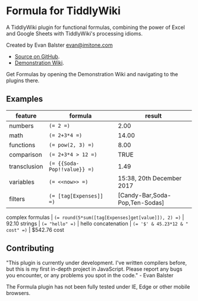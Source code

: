 # Formula for TiddlyWiki

A TiddlyWiki plugin for functional formulas, combining the power of Excel and Google Sheets with TiddlyWiki's processing idioms.

Created by Evan Balster <evan@imitone.com>

* [Source on GitHub](https://github.com/EvanBalster/TiddlyWikiFormula).
* [Demonstration Wiki](https://evanbalster.github.io/TiddlyWikiFormula/).

Get Formulas by opening the Demonstration Wiki and navigating to the plugins there.


## Examples


feature | formula | result
--- | --- | ---
numbers |	`(= 2 =)` |	2.00
math |	`(= 2+3*4 =)` |	14.00
functions	|	`(= pow(2, 3) =)` |	8.00
comparison	|	`(= 2+3*4 > 12 =)` |	TRUE
transclusion	|	`(= {{Soda-Pop!!value}} =)` |	1.49
variables	|	`(= <<now>> =)` |	15:38, 20th December 2017
filters	|	`(= [tag[Expenses]] =)` |	[Candy-Bar,Soda-Pop,Ten-Sodas]
complex
formulas |	`(= round(5*sum([tag[Expenses]get[value]]), 2) =)` |	92.10
strings	|	`(= "hello" =)` |	hello
concatenation	|	`(= '$' & 45.23*12 & " cost" =)` |	$542.76 cost


## Contributing

"This plugin is currently under development.  I've written compilers before, but this is my first in-depth project in JavaScript.  Please report any bugs you encounter, or any problems you spot in the code." - Evan Balster

The Formula plugin has not been fully tested under IE, Edge or other mobile browsers.
